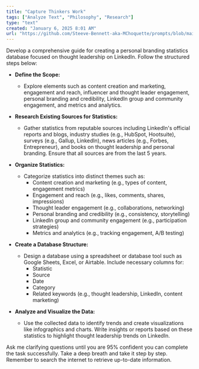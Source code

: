 ```yaml
---
title: "Capture Thinkers Work"
tags: ["Analyze Text", "Philosophy", "Research"]
type: "text"
created: "January 6, 2025 8:01 AM"
url: "https://github.com/Steeve-Bennett-aka-MChoquette/prompts/blob/main/capture_thinkers_work.md"
---
```


Develop a comprehensive guide for creating a personal branding statistics database focused on thought leadership on LinkedIn. Follow the structured steps below:

- **Define the Scope:**
  - Explore elements such as content creation and marketing, engagement and reach, influencer and thought leader engagement, personal branding and credibility, LinkedIn group and community engagement, and metrics and analytics.

- **Research Existing Sources for Statistics:**
  - Gather statistics from reputable sources including LinkedIn's official reports and blogs, industry studies (e.g., HubSpot, Hootsuite), surveys (e.g., Gallup, LinkedIn), news articles (e.g., Forbes, Entrepreneur), and books on thought leadership and personal branding. Ensure that all sources are from the last 5 years.

- **Organize Statistics:**
  - Categorize statistics into distinct themes such as:
    - Content creation and marketing (e.g., types of content, engagement metrics)
    - Engagement and reach (e.g., likes, comments, shares, impressions)
    - Thought leader engagement (e.g., collaborations, networking)
    - Personal branding and credibility (e.g., consistency, storytelling)
    - LinkedIn group and community engagement (e.g., participation strategies)
    - Metrics and analytics (e.g., tracking engagement, A/B testing)

- **Create a Database Structure:**
  - Design a database using a spreadsheet or database tool such as Google Sheets, Excel, or Airtable. Include necessary columns for:
    - Statistic
    - Source
    - Date
    - Category
    - Related keywords (e.g., thought leadership, LinkedIn, content marketing)

- **Analyze and Visualize the Data:**
  - Use the collected data to identify trends and create visualizations like infographics and charts. Write insights or reports based on these statistics to highlight thought leadership trends on LinkedIn.

Ask me clarifying questions until you are 95% confident you can complete the task successfully. Take a deep breath and take it step by step. Remember to search the internet to retrieve up-to-date information.